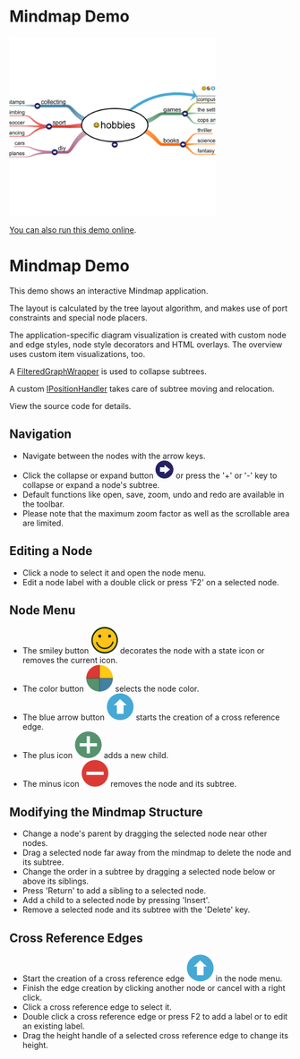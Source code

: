 # Mindmap Demo

<img src="../../resources/image/mindmap.png" alt="demo-thumbnail" height="320"/>

[You can also run this demo online](https://live.yworks.com/demos/complete/mindmap/index.html).

# Mindmap Demo

This demo shows an interactive Mindmap application.

The layout is calculated by the tree layout algorithm, and makes use of port constraints and special node placers.

The application-specific diagram visualization is created with custom node and edge styles, node style decorators and HTML overlays. The overview uses custom item visualizations, too.

A [FilteredGraphWrapper](https://docs.yworks.com/yfileshtml/#/api/FilteredGraphWrapper) is used to collapse subtrees.

A custom [IPositionHandler](https://docs.yworks.com/yfileshtml/#/api/IPositionHandler) takes care of subtree moving and relocation.

View the source code for details.

## Navigation

- Navigate between the nodes with the arrow keys.
- Click the collapse or expand button ![](resources/arrowRight.svg) or press the '+' or '-' key to collapse or expand a node's subtree.
- Default functions like open, save, zoom, undo and redo are available in the toolbar.
- Please note that the maximum zoom factor as well as the scrollable area are limited.

## Editing a Node

- Click a node to select it and open the node menu.
- Edit a node label with a double click or press 'F2' on a selected node.

## Node Menu

- The smiley button ![](resources/smiley-happy-24.svg) decorates the node with a state icon or removes the current icon.
- The color button ![](resources/colors-24.svg) selects the node color.
- The blue arrow button ![](resources/crossref-24.svg) starts the creation of a cross reference edge.
- The plus icon ![](resources/plus-24.svg) adds a new child.
- The minus icon ![](resources/minus-24.svg) removes the node and its subtree.

## Modifying the Mindmap Structure

- Change a node's parent by dragging the selected node near other nodes.
- Drag a selected node far away from the mindmap to delete the node and its subtree.
- Change the order in a subtree by dragging a selected node below or above its siblings.
- Press 'Return' to add a sibling to a selected node.
- Add a child to a selected node by pressing 'Insert'.
- Remove a selected node and its subtree with the 'Delete' key.

## Cross Reference Edges

- Start the creation of a cross reference edge ![](resources/crossref-24.svg) in the node menu.
- Finish the edge creation by clicking another node or cancel with a right click.
- Click a cross reference edge to select it.
- Double click a cross reference edge or press F2 to add a label or to edit an existing label.
- Drag the height handle of a selected cross reference edge to change its height.
